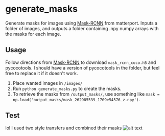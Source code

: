 # generate_masks
Generate masks for images using [Mask-RCNN](https://github.com/matterport/Mask_RCNN) from matterport. Inputs a folder of images, and outputs a folder containing .npy numpy arrays with the masks for each image.

## Usage
Follow directions from [Mask-RCNN](https://github.com/matterport/Mask_RCNN) to download `mask_rcnn_coco.h5` and pycocotools. I should have a version of pycocotools in the folder, but feel free to replace it if it doesn't work. 

1. Place wanted images in `/images/`
2. Run `python generate_masks.py` to create the masks.
3. To retrieve the masks from `/output_masks/`, use something like `mask = np.load('output_masks/mask_262985539_1709e54576_z.npy')`. 

## Test
lol I used two style transfers and combined their masks
![alt text](https://github.com/jasonwei20/generate_masks/blob/master/mask_background_5_tl2.jpg)
